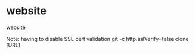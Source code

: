 # website
website

Note: having to disable SSL cert validation
git -c http.sslVerify=false clone [URL]
